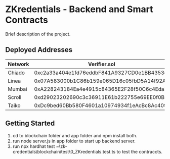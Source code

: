 # ZKredentials - Backend and Smart Contracts

Brief description of the project.

## Deployed Addresses

| Network | Verifier.sol | ZKredentialsGitHub.sol | ZKredentialsWorldID.sol |
| ------- | ----------- | ---------------------- | ----------------------- |
| Chiado  | 0xc2a33a404e1fd76eddbF841A9327CD0e1BB4353e | 0x3ca839f1E7E456464e2CEF5bd43E4e64aBFcFBff | 0xA960261A0926F02822543561f3ae0f86839b2Ea2 |
| Linea   | 0x07A583000b1C86b159e065D16c05fbD5A14f92A8 | 0xE3641277B8450e174a2Dea656649a3A1EBcEb2BE | 0xfA3422b99515d78D889C0a8Ce866A8444A589fB8 |
| Mumbai  | 0xA228243184Ea4e4915c84365E2F28f50C6c4Eda3 | 0x61225EBA5d5CFaEe6A849211374F8e40572B00Df | 0xa994866Fa037fF7F80205136671d762B5D24e8Dc |
| Scroll  | 0xd29023202690c3c36911E61b222755e69EE0f0B9 | 0xFb6bf2E085f4ffB8f521A9E53d70963fa90e9fe8 | 0x23E122D9dBFc3A2BD61a5d9E0dA98499C5890579 |
| Taiko  | 0xDc9bed60Bb580F4601a10974934f1eAcBc8Ac409 | 0xfA3422b99515d78D889C0a8Ce866A8444A589fB8 | 0x07A583000b1C86b159e065D16c05fbD5A14f92A8 |

## Getting Started

1. cd to blockchain folder and app folder and npm install both.
2. run node server.js in app folder to start up backend server.
3. run npx hardhat test ~\zk-credentials\blockchain\test\0_ZKredentials.test.ts to test the contraccts.
